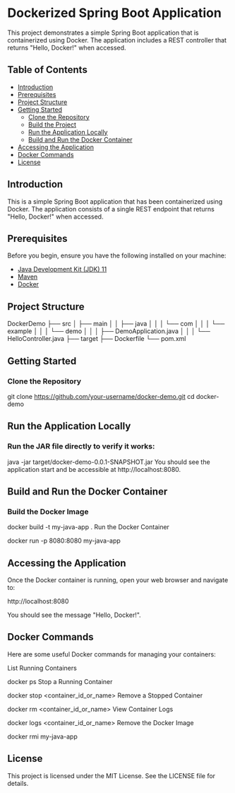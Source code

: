 # Dockerized Spring Boot Application

This project demonstrates a simple Spring Boot application that is containerized using Docker. The application includes a REST controller that returns "Hello, Docker!" when accessed.

## Table of Contents

- [Introduction](#introduction)
- [Prerequisites](#prerequisites)
- [Project Structure](#project-structure)
- [Getting Started](#getting-started)
  - [Clone the Repository](#clone-the-repository)
  - [Build the Project](#build-the-project)
  - [Run the Application Locally](#run-the-application-locally)
  - [Build and Run the Docker Container](#build-and-run-the-docker-container)
- [Accessing the Application](#accessing-the-application)
- [Docker Commands](#docker-commands)
- [License](#license)

## Introduction

This is a simple Spring Boot application that has been containerized using Docker. The application consists of a single REST endpoint that returns "Hello, Docker!" when accessed.

## Prerequisites

Before you begin, ensure you have the following installed on your machine:

- [Java Development Kit (JDK) 11](https://www.oracle.com/java/technologies/javase-jdk11-downloads.html)
- [Maven](https://maven.apache.org/install.html)
- [Docker](https://www.docker.com/get-started)

## Project Structure

DockerDemo
├── src
│   ├── main
│   │   ├── java
│   │   │   └── com
│   │   │       └── example
│   │   │           └── demo
│   │   │               ├── DemoApplication.java
│   │   │               └── HelloController.java
├── target
├── Dockerfile
└── pom.xml


## Getting Started

### Clone the Repository

git clone https://github.com/your-username/docker-demo.git
cd docker-demo


## Run the Application Locally
### Run the JAR file directly to verify it works:


java -jar target/docker-demo-0.0.1-SNAPSHOT.jar
You should see the application start and be accessible at http://localhost:8080.

## Build and Run the Docker Container
### Build the Docker Image

docker build -t my-java-app .
Run the Docker Container

docker run -p 8080:8080 my-java-app

## Accessing the Application
Once the Docker container is running, open your web browser and navigate to:

http://localhost:8080

You should see the message "Hello, Docker!".

## Docker Commands
Here are some useful Docker commands for managing your containers:

List Running Containers

docker ps
Stop a Running Container

docker stop <container_id_or_name>
Remove a Stopped Container

docker rm <container_id_or_name>
View Container Logs

docker logs <container_id_or_name>
Remove the Docker Image

docker rmi my-java-app


## License
This project is licensed under the MIT License. See the LICENSE file for details.
